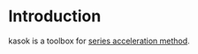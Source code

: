 # Introduction

kasok is a toolbox for [series acceleration method](https://en.wikipedia.org/wiki/Series_acceleration).

